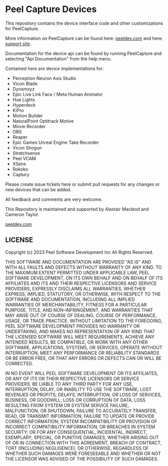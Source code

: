Peel Capture Devices
====================

This repository contains the device interface code and other customizations
for PeelCapture.

More information on PeelCapture can be found here: 
[peeldev.com](https://peeldev.com/peelcapture) and here:
[support site](https://support.peeldev.com/peelcapture/).

Documentation for the device api can be found by running PeelCapture and
selecting "Api Documentation" from the help menu.

Contained here are device implementations for:

  - Perception Neuron Axis Studio
  - Vicon Blade
  - Dynamxyz
  - Epic Live Link Face / Meta Human Animator
  - Hue Lights
  - Hyperdeck
  - KiPro
  - Motion Builder
  - NaturalPoint Optitrack Motive
  - Movie Recorder
  - OBS
  - Reaper
  - Epic Games Unreal Engine Take Recorder
  - Vicon Shogun
  - Stretchsense 
  - Peel VCAM
  - XSens
  - Rokoko
  - Captury
  
Please create issue tickets here or submit pull requests for any changes or
new devices that can be added.

All feedback and comments are very welcome.

This Repository is maintained and supported by Alastair Macleod and Cameron Taylor.

[peeldev.com](https://peeldev.com/)

LICENSE
-------

Copyright (c) 2023 Peel Software Development Inc
All Rights Reserved.

THIS SOFTWARE AND DOCUMENTATION ARE PROVIDED "AS IS" AND WITH ALL FAULTS AND DEFECTS WITHOUT WARRANTY OF ANY KIND. TO
THE MAXIMUM EXTENT PERMITTED UNDER APPLICABLE LAW, PEEL SOFTWARE DEVELOPMENT, ON ITS OWN BEHALF AND ON BEHALF OF ITS
AFFILIATES AND ITS AND THEIR RESPECTIVE LICENSORS AND SERVICE PROVIDERS, EXPRESSLY DISCLAIMS ALL WARRANTIES, WHETHER
EXPRESS, IMPLIED, STATUTORY, OR OTHERWISE, WITH RESPECT TO THE SOFTWARE AND DOCUMENTATION, INCLUDING ALL IMPLIED
WARRANTIES OF MERCHANTABILITY, FITNESS FOR A PARTICULAR PURPOSE, TITLE, AND NON-INFRINGEMENT, AND WARRANTIES THAT MAY
ARISE OUT OF COURSE OF DEALING, COURSE OF PERFORMANCE, USAGE, OR TRADE PRACTICE. WITHOUT LIMITATION TO THE FOREGOING,
PEEL SOFTWARE DEVELOPMENT PROVIDES NO WARRANTY OR UNDERTAKING, AND MAKES NO REPRESENTATION OF ANY KIND THAT THE
LICENSED SOFTWARE WILL MEET REQUIREMENTS, ACHIEVE ANY INTENDED RESULTS, BE COMPATIBLE, OR WORK WITH ANY OTHER
SOFTWARE, APPLICATIONS, SYSTEMS, OR SERVICES, OPERATE WITHOUT INTERRUPTION, MEET ANY PERFORMANCE OR RELIABILITY
STANDARDS OR BE ERROR FREE, OR THAT ANY ERRORS OR DEFECTS CAN OR WILL BE CORRECTED.

IN NO EVENT WILL PEEL SOFTWARE DEVELOPMENT OR ITS AFFILIATES, OR ANY OF ITS OR THEIR RESPECTIVE LICENSORS OR SERVICE
PROVIDERS, BE LIABLE TO ANY THIRD PARTY FOR ANY USE, INTERRUPTION, DELAY, OR INABILITY TO USE THE SOFTWARE; LOST
REVENUES OR PROFITS; DELAYS, INTERRUPTION, OR LOSS OF SERVICES, BUSINESS, OR GOODWILL; LOSS OR CORRUPTION OF DATA;
LOSS RESULTING FROM SYSTEM OR SYSTEM SERVICE FAILURE, MALFUNCTION, OR SHUTDOWN; FAILURE TO ACCURATELY TRANSFER, READ,
OR TRANSMIT INFORMATION; FAILURE TO UPDATE OR PROVIDE CORRECT INFORMATION; SYSTEM INCOMPATIBILITY OR PROVISION OF
INCORRECT COMPATIBILITY INFORMATION; OR BREACHES IN SYSTEM SECURITY; OR FOR ANY CONSEQUENTIAL, INCIDENTAL, INDIRECT,
EXEMPLARY, SPECIAL, OR PUNITIVE DAMAGES, WHETHER ARISING OUT OF OR IN CONNECTION WITH THIS AGREEMENT, BREACH OF
CONTRACT, TORT (INCLUDING NEGLIGENCE), OR OTHERWISE, REGARDLESS OF WHETHER SUCH DAMAGES WERE FORESEEABLE AND WHETHER
OR NOT THE LICENSOR WAS ADVISED OF THE POSSIBILITY OF SUCH DAMAGES.
